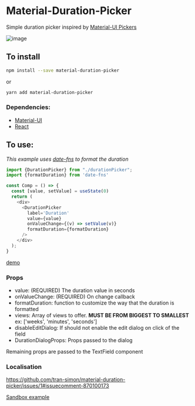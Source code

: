 # Material-Duration-Picker

Simple duration picker inspired by [Material-UI Pickers](https://material-ui-pickers.dev/)

![image](https://user-images.githubusercontent.com/8755930/116327819-96fc1280-a795-11eb-96a6-e10722fe5b56.png)


## To install

```bash
npm install --save material-duration-picker
```

or

```bash
yarn add material-duration-picker
```

### Dependencies:

* [Material-UI](https://material-ui.com/)
* [React](https://github.com/facebook/react)

## To use:

*This example uses [date-fns](https://github.com/date-fns/date-fns) to format the duration*

```typescript jsx
import {DurationPicker} from "./durationPicker";
import {formatDuration} from 'date-fns'

const Comp = () => {
  const [value, setValue] = useState(0)
  return (
    <div>
      <DurationPicker
        label='Duration'
        value={value}
        onValueChange={(v) => setValue(v)}
        formatDuration={formatDuration}
      />
    </div>
  );
}
```


[demo](https://user-images.githubusercontent.com/8755930/116327648-41c00100-a795-11eb-9446-ec7d57fae7a4.mp4)



### Props

* value: (REQUIRED) The duration value in seconds
* onValueChange: (REQUIRED) On change callback
* formatDuration: function to customize the way that the duration is formatted
* views: Array of views to offer. **MUST BE FROM BIGGEST TO SMALLEST** ex: ['weeks', 'minutes', 'seconds']
* disableEditDialog: If should not enable the edit dialog on click of the field 
* DurationDialogProps: Props passed to the dialog

Remaining props are passed to the TextField component


### Localisation

https://github.com/tran-simon/material-duration-picker/issues/1#issuecomment-870100173

[Sandbox example](https://codesandbox.io/s/material-duration-picker-translation-example-3xnps?file=/src/App.tsx:0-897)
